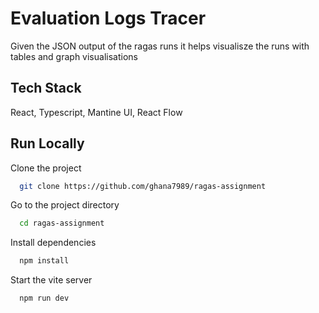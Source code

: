 
# Evaluation Logs Tracer

Given the JSON output of the ragas runs it helps visualisze the runs with tables and graph visualisations

## Tech Stack

React, Typescript, Mantine UI, React Flow

## Run Locally

Clone the project

```bash
  git clone https://github.com/ghana7989/ragas-assignment
```

Go to the project directory

```bash
  cd ragas-assignment
```

Install dependencies

```bash
  npm install
```

Start the vite server

```bash
  npm run dev
```
